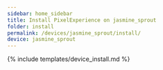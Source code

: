 ```yaml
---
sidebar: home_sidebar
title: Install PixelExperience on jasmine_sprout
folder: install
permalink: /devices/jasmine_sprout/install/
device: jasmine_sprout
---
```

{% include templates/device_install.md %}
